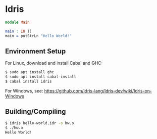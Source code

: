# Idris

```idris
module Main

main : IO ()
main = putStrLn "Hello World!"
```

## Environment Setup

For Linux, download and install Cabal and GHC:

```bash
$ sudo apt install ghc 
$ sudo apt install cabal-install
$ cabal install idris
```

For Windows, see: https://github.com/idris-lang/Idris-dev/wiki/Idris-on-Windows

## Building/Compiling

```bash
$ idris hello-world.idr -o hw.o
$ ./hw.o
Hello World!
```
